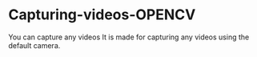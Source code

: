 # Capturing-videos-OPENCV
You can capture any videos 
It is made for capturing any videos using the default camera. 
